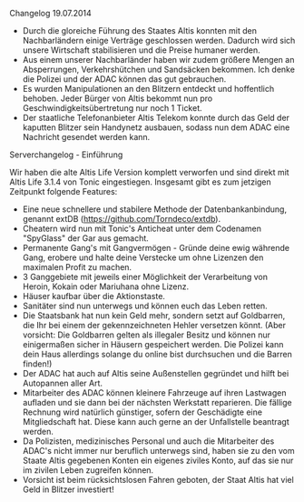 ﻿Changelog 19.07.2014
- Durch die gloreiche Führung des Staates Altis konnten mit den Nachbarländern einige Verträge geschlossen werden. Dadurch wird sich unsere Wirtschaft stabilisieren und die Preise humaner werden.
- Aus einem unserer Nachbarländer haben wir zudem größere Mengen an Absperrungen, Verkehrshütchen und Sandsäcken bekommen. Ich denke die Polizei und der ADAC können das gut gebrauchen.
- Es wurden Manipulationen an den Blitzern entdeckt und hoffentlich behoben. Jeder Bürger von Altis bekommt nun pro Geschwindigkeitsübertretung nur noch 1 Ticket.
- Der staatliche Telefonanbieter Altis Telekom konnte durch das Geld der kaputten Blitzer sein Handynetz ausbauen, sodass nun dem ADAC eine Nachricht gesendet werden kann.





Serverchangelog - Einführung

Wir haben die alte Altis Life Version komplett verworfen und sind direkt mit Altis Life 3.1.4 von Tonic eingestiegen.
Insgesamt gibt es zum jetzigen Zeitpunkt folgende Features:

- Eine neue schnellere und stabilere Methode der Datenbankanbindung, genannt extDB (https://github.com/Torndeco/extdb).
- Cheatern wird nun mit Tonic's Anticheat unter dem Codenamen "SpyGlass" der Gar aus gemacht.
- Permanente Gang's mit Gangvermögen - Gründe deine ewig währende Gang, erobere und halte deine Verstecke um ohne Lizenzen den maximalen Profit zu machen.
- 3 Ganggebiete mit jeweils einer Möglichkeit der Verarbeitung von Heroin, Kokain oder Mariuhana ohne Lizenz.
- Häuser kaufbar über die Aktionstaste.
- Sanitäter sind nun unterwegs und können euch das Leben retten.
- Die Staatsbank hat nun kein Geld mehr, sondern setzt auf Goldbarren, die Ihr bei einem der gekennzeichneten Hehler versetzen könnt. (Aber vorsicht: Die Goldbarren gelten als illegaler Besitz und können nur einigermaßen sicher in Häusern gespeichert werden. Die Polizei kann dein Haus allerdings solange du online bist durchsuchen und die Barren finden!)
- Der ADAC hat auch auf Altis seine Außenstellen gegründet und hilft bei Autopannen aller Art.
- Mitarbeiter des ADAC können kleinere Fahrzeuge auf ihren Lastwagen aufladen und sie dann bei der nächsten Werkstatt reparieren. Die fällige Rechnung wird natürlich günstiger, sofern der Geschädigte eine Mitgliedschaft hat. Diese kann auch gerne an der Unfallstelle beantragt werden.
- Da Polizisten, medizinisches Personal und auch die Mitarbeiter des ADAC's nicht immer nur beruflich unterwegs sind, haben sie zu den vom Staate Altis gegebenen Konten ein eigenes ziviles Konto, auf das sie nur im zivilen Leben zugreifen können.
- Vorsicht ist beim rücksichtslosen Fahren geboten, der Staat Altis hat viel Geld in Blitzer investiert!